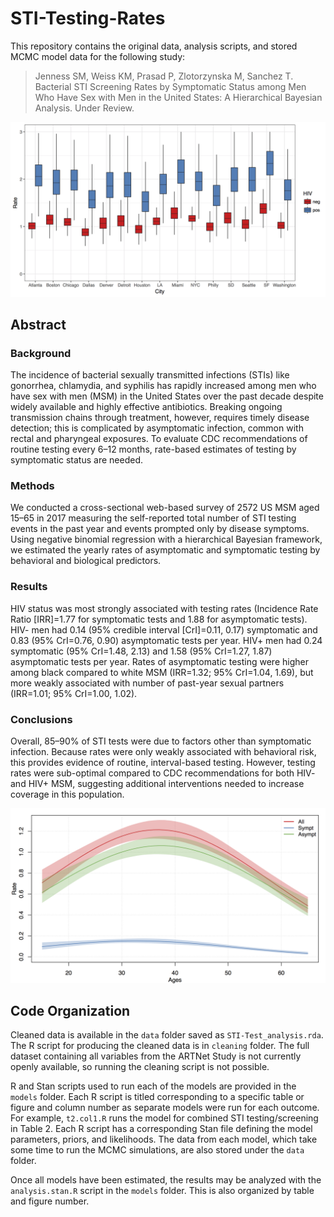 # STI-Testing-Rates

This repository contains the original data, analysis scripts, and stored MCMC model data for the following study:

> Jenness SM, Weiss KM, Prasad P, Zlotorzynska M, Sanchez T. Bacterial STI Screening Rates by Symptomatic Status among Men Who Have Sex with Men in the United States: A Hierarchical Bayesian Analysis. Under Review.

<img src="https://github.com/EpiModel/STI-Testing-Rates/raw/master/fig/Fig1.png">

## Abstract

### Background 
The incidence of bacterial sexually transmitted infections (STIs) like gonorrhea, chlamydia, and syphilis has rapidly increased among men who have sex with men (MSM) in the United States over the past decade despite widely available and highly effective antibiotics. Breaking ongoing transmission chains through treatment, however, requires timely disease detection; this is complicated by asymptomatic infection, common with rectal and pharyngeal exposures. To evaluate CDC recommendations of routine testing every 6–12 months, rate-based estimates of testing by symptomatic status are needed.

### Methods 	
We conducted a cross-sectional web-based survey of 2572 US MSM aged 15–65 in 2017 measuring the self-reported total number of STI testing events in the past year and events prompted only by disease symptoms. Using negative binomial regression with a hierarchical Bayesian framework, we estimated the yearly rates of asymptomatic and symptomatic testing by behavioral and biological predictors.

### Results 	
HIV status was most strongly associated with testing rates (Incidence Rate Ratio [IRR]=1.77 for symptomatic tests and 1.88 for asymptomatic tests). HIV- men had 0.14 (95% credible interval [CrI]=0.11, 0.17) symptomatic and 0.83 (95% CrI=0.76, 0.90) asymptomatic tests per year. HIV+ men had 0.24 symptomatic (95% CrI=1.48, 2.13) and 1.58 (95% CrI=1.27, 1.87) asymptomatic tests per year. Rates of asymptomatic testing were higher among black compared to white MSM (IRR=1.32; 95% CrI=1.04, 1.69), but more weakly associated with number of past-year sexual partners (IRR=1.01; 95% CrI=1.00, 1.02).

### Conclusions 	
Overall, 85–90% of STI tests were due to factors other than symptomatic infection. Because rates were only weakly associated with behavioral risk, this provides evidence of routine, interval-based testing. However, testing rates were sub-optimal compared to CDC recommendations for both HIV- and HIV+ MSM, suggesting additional interventions needed to increase coverage in this population.

<img src="https://github.com/EpiModel/STI-Testing-Rates/raw/master/fig/Fig2.png">

## Code Organization

Cleaned data is available in the `data` folder saved as `STI-Test_analysis.rda`. The R script for producing the cleaned data is in `cleaning` folder. The full dataset containing all variables from the ARTNet Study is not currently openly available, so running the cleaning script is not possible. 

R and Stan scripts used to run each of the models are provided in the `models` folder. Each R script is titled corresponding to a specific table or figure and column number as separate models were run for each outcome. For example, `t2.col1.R` runs the model for combined STI testing/screening in Table 2. Each R script has a corresponding Stan file defining the model parameters, priors, and likelihoods. The data from each model, which take some time to run the MCMC simulations, are also stored under the `data` folder.

Once all models have been estimated, the results may be analyzed with the `analysis.stan.R` script in the `models` folder. This is also organized by table and figure number. 

